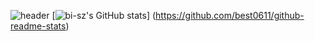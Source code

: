 ![header](https://capsule-render.vercel.app/api?type=waving&color=timeGradient&text=Welcome%20to%20Jekyoung's%20GitHub%20👋&animation=twinkling&fontSize=40&fontAlignY=50&fontAlign=50&height=180)
[![bi-sz's GitHub stats](https://github-readme-stats.vercel.app/api?username=bi-sz&include_all_commits=true&show_icons=true&theme=cobalt)]
(https://github.com/best0611/github-readme-stats)
